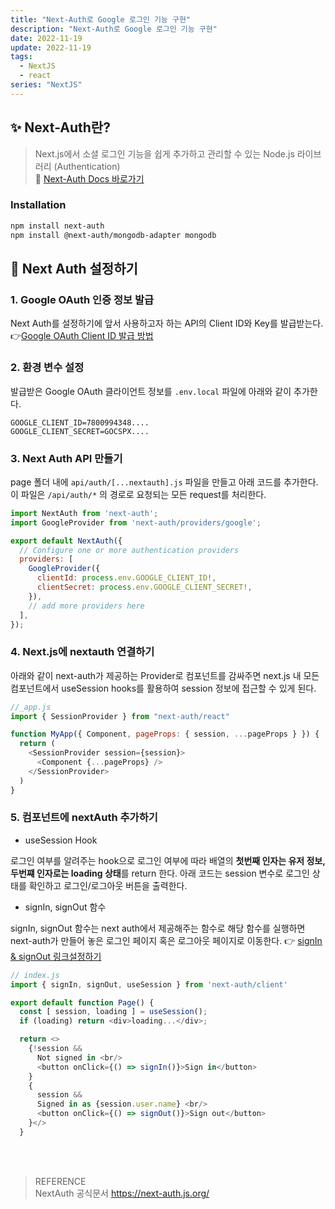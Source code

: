 ```yaml
---
title: "Next-Auth로 Google 로그인 기능 구현"
description: "Next-Auth로 Google 로그인 기능 구현"
date: 2022-11-19
update: 2022-11-19
tags:
  - NextJS
  - react
series: "NextJS"
---
```


## ✨ Next-Auth란?

> Next.js에서 소셜 로그인 기능을 쉽게 추가하고 관리할 수 있는 Node.js 라이브러리 (Authentication)<br/>📝 [Next-Auth Docs 바로가기](https://next-auth.js.org/getting-started/example)

### Installation

```bash
npm install next-auth
npm install @next-auth/mongodb-adapter mongodb
```

## 🔎 Next Auth 설정하기

### 1. Google OAuth 인증 정보 발급

Next Auth를 설정하기에 앞서 사용하고자 하는 API의 Client ID와 Key를 발급받는다. 👉[Google OAuth Client ID 발급 방법](https://devjoylee.github.io/google-auth-clientid/)

### 2. 환경 변수 설정

발급받은 Google OAuth 클라이언트 정보를 `.env.local` 파일에 아래와 같이 추가한다.

```
GOOGLE_CLIENT_ID=7800994348....
GOOGLE_CLIENT_SECRET=GOCSPX....
```

### 3. Next Auth API 만들기

page 폴더 내에 `api/auth/[...nextauth].js` 파일을 만들고 아래 코드를 추가한다. <br/>이 파일은 `/api/auth/*` 의 경로로 요청되는 모든 request를 처리한다.

```js
import NextAuth from 'next-auth';
import GoogleProvider from 'next-auth/providers/google';

export default NextAuth({
  // Configure one or more authentication providers
  providers: [
    GoogleProvider({
      clientId: process.env.GOOGLE_CLIENT_ID!,
      clientSecret: process.env.GOOGLE_CLIENT_SECRET!,
    }),
    // add more providers here
  ],
});
```

### 4. Next.js에 nextauth 연결하기

아래와 같이 next-auth가 제공하는 Provider로 컴포넌트를 감싸주면 next.js 내 모든 컴포넌트에서 useSession hooks를 활용하여 session 정보에 접근할 수 있게 된다.

```js
//_app.js
import { SessionProvider } from "next-auth/react"

function MyApp({ Component, pageProps: { session, ...pageProps } }) {
  return (
    <SessionProvider session={session}>
      <Component {...pageProps} />
    </SessionProvider>
  )
}
```

### 5. 컴포넌트에 nextAuth 추가하기

- useSession Hook

로그인 여부를 알려주는 hook으로 로그인 여부에 따라 배열의 **첫번째 인자는 유저 정보, 두번쨰 인자로는 loading 상태**를 return 한다. 아래 코드는 session 변수로 로그인 상태를 확인하고 로그인/로그아웃 버튼을 출력한다.

- signIn, signOut 함수

signIn, signOut 함수는 next auth에서 제공해주는 함수로 해당 함수를 실행하면 next-auth가 만들어 놓은 로그인 페이지 혹은 로그아웃 페이지로 이동한다. 👉 [signIn & signOut 링크설정하기](https://next-auth.js.org/configuration/pages)

```js
// index.js
import { signIn, signOut, useSession } from 'next-auth/client'

export default function Page() {
  const [ session, loading ] = useSession();
  if (loading) return <div>loading...</div>;

  return <>
    {!session &&
      Not signed in <br/>
      <button onClick={() => signIn()}>Sign in</button>
    }
    {
      session &&
      Signed in as {session.user.name} <br/>
      <button onClick={() => signOut()}>Sign out</button>
    }</>
  }
```

<br />
<br />

> REFERENCE<br /> NextAuth 공식문서 https://next-auth.js.org/
